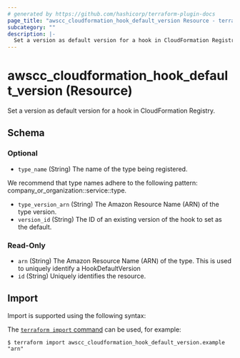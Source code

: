 ```yaml
---
# generated by https://github.com/hashicorp/terraform-plugin-docs
page_title: "awscc_cloudformation_hook_default_version Resource - terraform-provider-awscc"
subcategory: ""
description: |-
  Set a version as default version for a hook in CloudFormation Registry.
---
```


# awscc_cloudformation_hook_default_version (Resource)

Set a version as default version for a hook in CloudFormation Registry.



<!-- schema generated by tfplugindocs -->
## Schema

### Optional

- `type_name` (String) The name of the type being registered.

We recommend that type names adhere to the following pattern: company_or_organization::service::type.
- `type_version_arn` (String) The Amazon Resource Name (ARN) of the type version.
- `version_id` (String) The ID of an existing version of the hook to set as the default.

### Read-Only

- `arn` (String) The Amazon Resource Name (ARN) of the type. This is used to uniquely identify a HookDefaultVersion
- `id` (String) Uniquely identifies the resource.

## Import

Import is supported using the following syntax:

The [`terraform import` command](https://developer.hashicorp.com/terraform/cli/commands/import) can be used, for example:

```shell
$ terraform import awscc_cloudformation_hook_default_version.example "arn"
```

